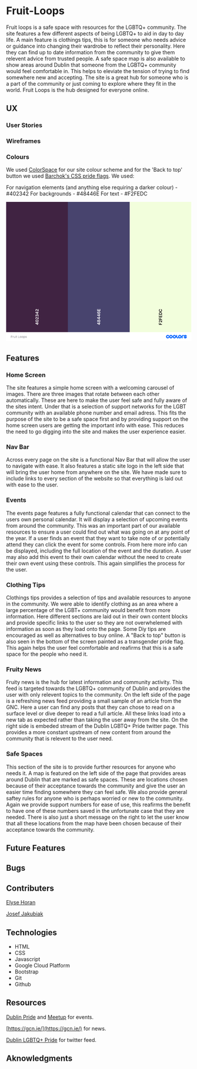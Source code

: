 # Fruit-Loops

Fruit loops is a safe space with resources for the LGBTQ+ community. The site features a few different aspects of being LGBTQ+ to aid in day to day life. A main feature is clothings tips, this is for someone who needs advice or guidance into changing their wardrobe to reflect their personality. Here they can find up to date information from the community to give them relevent advice from trusted people. A safe space map is also available to show areas around Dublin that someone from the LGBTQ+ community would feel comfortable in. This helps to eleviate the tension of trying to find somewhere new and accepting. The site is a great hub for someone who is a part of the community or just coming to explore where they fit in the world. Fruit Loops is the hub designed for everyone online.

## UX

### User Stories

### Wireframes

### Colours

We used [ColorSpace](https://mycolor.space/) for our site colour scheme and for the 'Back to top' button we used [Barchok's CSS pride flags](http://barchok.com/flags.html). We used:

For navigation elements (and anything else requiring a darker colour) - #402342
For backgrounds - #48446E
For text - #F2FEDC

![Colour Selection](./assets/readme/fl-colours.png "Screenshot of colour selection")

## Features

### Home Screen

The site features a simple home screen with a welcoming carousel of images. There are three images that rotate between each other automatically. These are here to make the user feel safe and fully aware of the sites intent. Under that is a selection of support networks for the LGBT community with an available phone number and email adress. This fits the purpose of the site to be a safe space first and by providing support on the home screen users are getting the important info with ease. This reduces the need to go digging into the site and makes the user experience easier.

### Nav Bar

Across every page on the site is a functional Nav Bar that will allow the user to navigate with ease. It also features a static site logo in the left side that will bring the user home from anywhere on the site. We have made sure to include links to every section of the website so that everything is laid out with ease to the user.

### Events

The events page features a fully functional calendar that can connect to the users own personal calendar. It will display a selection of upcoming events from around the community. This was an important part of our available resources to ensure a user could find out what was going on at any point of the year. If a user finds an event that they want to take note of or potentially attend they can click the event for some controls. From here more info can be displayed, including the full location of the event and the duration. A user may also add this event to their own calendar without the need to create their own event using these controls. This again simplifies the process for the user.

### Clothing Tips

Clothings tips provides a selection of tips and available resources to anyone in the community. We were able to identify clothing as an area where a large percentage of the LGBT+ community would benefit from more information. Here different sections are laid out in their own content blocks and provide specific links to the user so they are not overwhelemed with information as soon as they load onto the page. Some Diy tips are encouraged as well as alternatives to buy online. A "Back to top" button is also seen in the bottom of the screen painted as a transgender pride flag. This again helps the user feel comfortable and reafirms that this is a safe space for the people who need it.

### Fruity News

Fruity news is the hub for latest information and community activity. This feed is targeted towards the LGBTQ+ community of Dublin and provides the user with only relevent topics to the community. On the left side of the page is a refreshing news feed providing a small sample of an article from the GNC. Here a user can find any posts that they can chose to read on a surface level or dive deeper to read a full article. All these links load into a new tab as expected rather than taking the user away from the site. On the right side is embeded stream of the Dublin LGBTQ+ Pride twitter page. This provides a more constant upstream of new content from around the community that is relevent to the user need.

### Safe Spaces

This section of the site is to provide further resources for anyone who needs it. A map is featured on the left side of the page that provides areas around Dublin that are marked as safe spaces. These are locations chosen because of their acceptance towards the community and give the user an easier time finding somewhere they can feel safe. We also provide general saftey rules for anyone who is perhaps worried or new to the community. Again we provide support numbers for ease of use, this reafirms the benefit to have one of these numbers saved in the unfortunate case that they are needed. There is also just a short message on the right to let the user know that all these locations from the map have been chosen because of their acceptance towards the community.

## Future Features

## Bugs

## Contributers

[Elyse Horan](https://github.com/ElyseRH)

[Josef Jakubiak](https://github.com/BritishBambi)

## Technologies

- HTML
- CSS
- Javascript
- Google Cloud Platform
- Bootstrap
- Git
- Github

## Resources

[Dublin Pride](https://dublinpride.ie/events/) and [Meetup](https://www.meetup.com/) for events.

[https://gcn.ie/](https://gcn.ie/) for news.

[Dublin LGBTQ+ Pride](https://twitter.com/dublinpride) for twitter feed.

## Aknowledgments
